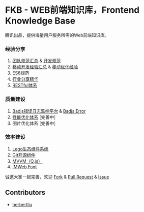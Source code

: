 # FKB - WEB前端知识库，Frontend Knowledge Base

腾讯出品，提供海量用户服务所需的Web前端知识库。

### 经验分享
1. [团队规范汇总](https://github.com/imweb/code-guide) & [开发规范](http://imweb.github.io/rule/)
2. [移动开发经验汇总](https://github.com/imweb/mobile) & [移动优化经验](https://github.com/herbertliu/OMS)
3. [ES6规范](https://github.com/imweb/es6-code-style-guide)
4. [行业分享精华](https://github.com/imweb/ppts)
5. [RESTful体系](https://github.com/imweb/RESTful)

### 质量建设
1. [Badjs错误日志监控平台](https://github.com/betterjs) & [Badjs Error](https://github.com/BetterJS/badjs-report/issues)
2. [性能优化体系](https://github.com/herbertliu/heron) [完善中]
3. 图片优化体系 [完善中]


### 效率建设
1. [Lego生态组件系统](https://github.com/imweb/lego)
2. [Git开源组件](https://github.com/imweb/Components)
3. [MVVM（Q.js）](https://github.com/imweb/Q.js)
4. [IMWeb Font](http://iconfont.imweb.io/)




诚邀大家一起完善，欢迎 [Fork](https://github.com/imweb/FKB/fork) & [Pull Request](https://github.com/imweb/FKB/pulls) & [Issue](https://github.com/imweb/FKB/issues)

## Contributors

+	[herbertliu](https://github.com/herbertliu)



